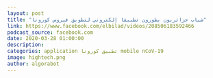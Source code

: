 ```yaml
---
layout: post
title: "شباب جزائريون يطورون تطبيقا إلكتروني لتطويق فيروس كورونا"
link: https://www.facebook.com/elbilad/videos/208506183592466
podcast_source: facebook.com
date: 2020-03-28 01:00:00
description:
categories: application تطبيق كورونا mobile nCoV-19
image: hightech.png
author: algorabot
---
```

